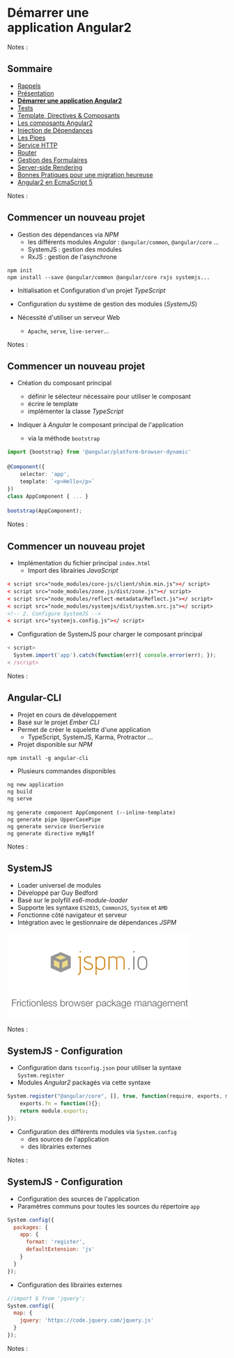 # Démarrer une<br>application Angular2

<!-- .slide: class="page-title" -->

Notes :



## Sommaire

<!-- .slide: class="toc" -->

- [Rappels](#/1)
- [Présentation](#/2)
- **[Démarrer une application Angular2](#/3)**
- [Tests](#/4)
- [Template, Directives & Composants](#/5)
- [Les composants Angular2](#/6)
- [Injection de Dépendances](#/7)
- [Les Pipes](#/8)
- [Service HTTP](#/9)
- [Router](#/10)
- [Gestion des Formulaires](#/11)
- [Server-side Rendering](#/12)
- [Bonnes Pratiques pour une migration heureuse](#/13)
- [Angular2 en EcmaScript 5](#/14)

Notes :



## Commencer un nouveau projet

- Gestion des dépendances via *NPM*
  - les différents modules *Angular* : `@angular/common`, `@angular/core` ...
  - SystemJS : gestion des modules
  - RxJS : gestion de l'asynchrone

```shell
npm init
npm install --save @angular/common @angular/core rxjs systemjs...
```

- Initialisation et Configuration d'un projet *TypeScript*
- Configuration du système de gestion des modules (*SystemJS*)

- Nécessité d'utiliser un serveur Web
  - `Apache`, `serve`, `live-server`...

Notes :



## Commencer un nouveau projet

- Création du composant principal
  - définir le sélecteur nécessaire pour utiliser le composant
  - écrire le template
  - implémenter la classe *TypeScript*

- Indiquer à *Angular* le composant principal de l'application
  - via la méthode `bootstrap`

```typescript
import {bootstrap} from '@angular/platform-browser-dynamic'

@Component({
    selector: 'app',
    template: `<p>Hello</p>`
})
class AppComponent { ... }

bootstrap(AppComponent);
```

Notes :



## Commencer un nouveau projet

- Implémentation du fichier principal `index.html`
  - Import des librairies *JavaScript*

```html
< script src="node_modules/core-js/client/shim.min.js"></ script>
< script src="node_modules/zone.js/dist/zone.js"></ script>
< script src="node_modules/reflect-metadata/Reflect.js"></ script>
< script src="node_modules/systemjs/dist/system.src.js"></ script>
<!-- 2. Configure SystemJS -->
< script src="systemjs.config.js"></ script>
```

  - Configuration de SystemJS pour charger le composant principal

```javascript
< script>
  System.import('app').catch(function(err){ console.error(err); });
< /script>
```

Notes :



## Angular-CLI

- Projet en cours de développement
- Basé sur le projet *Ember CLI*
- Permet de créer le squelette d'une application
  - TypeScript, SystemJS, Karma, Protractor ...
- Projet disponible sur *NPM*

```shell
npm install -g angular-cli
```

- Plusieurs commandes disponibles

```shell
ng new application
ng build
ng serve

ng generate component AppComponent (--inline-template)
ng generate pipe UpperCasePipe
ng generate service UserService
ng generate directive myNgIf
```


Notes :



## SystemJS

- Loader universel de modules
- Développé par Guy Bedford
- Basé sur le polyfill *es6-module-loader*
- Supporte les syntaxe `ES2015`, `CommonJS`, `System` et `AMD`
- Fonctionne côté navigateur et serveur
- Intégration avec le gestionnaire de dépendances *JSPM*

![SystemJS](ressources/jspmio.png "SystemJS")

Notes :



## SystemJS - Configuration

- Configuration dans `tsconfig.json` pour utiliser la syntaxe `System.register`
- Modules *Angular2* packagés via cette syntaxe
```javascript
System.register("@angular/core", [], true, function(require, exports, module){
    exports.fn = function(){};
    return module.exports;
});
```

- Configuration des différents modules via `System.config`
  - des sources de l'application
  - des librairies externes

Notes :



## SystemJS - Configuration

- Configuration des sources de l'application
- Paramètres communs pour toutes les sources du répertoire `app`

```javascript
System.config({
  packages: {
    app: {
      format: 'register',
      defaultExtension: 'js'
    }
  }
});
```

- Configuration des librairies externes

```javascript
//import $ from 'jquery';
System.config({
  map: {
    jquery: 'https://code.jquery.com/jquery.js'
  }
});
```

Notes :



<!-- .slide: class="page-questions" -->



<!-- .slide: class="page-tp1" -->
